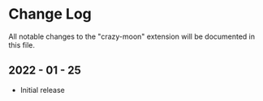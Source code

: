 # Change Log

All notable changes to the "crazy-moon" extension will be documented in this file.

## 2022 - 01 - 25

- Initial release

